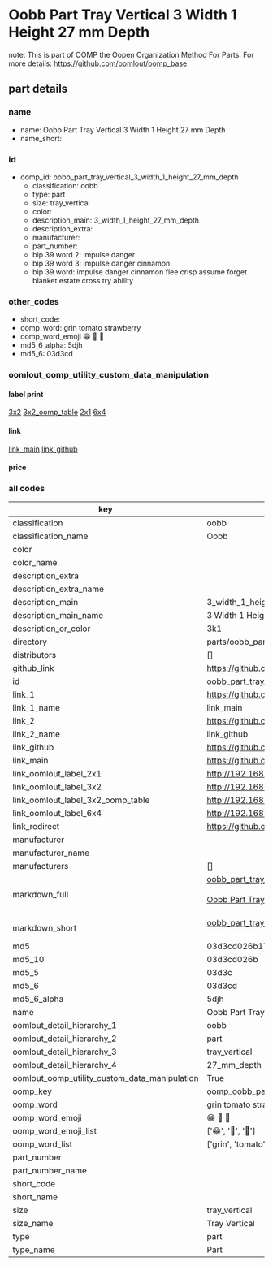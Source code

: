 # Oobb Part Tray Vertical 3 Width 1 Height 27 mm Depth  

note: This is part of OOMP the Oopen Organization Method For Parts. For more details: https://github.com/oomlout/oomp_base

##  part details
  







### name
* name: Oobb Part Tray Vertical 3 Width 1 Height 27 mm Depth
* name_short: 
### id
* oomp_id: oobb_part_tray_vertical_3_width_1_height_27_mm_depth
  * classification: oobb
  * type: part
  * size: tray_vertical
  * color: 
  * description_main: 3_width_1_height_27_mm_depth
  * description_extra: 
  * manufacturer: 
  * part_number: 
  * bip 39 word 2: impulse danger
  * bip 39 word 3: impulse danger cinnamon
  * bip 39 word: impulse danger cinnamon flee crisp assume forget blanket estate cross try ability

### other_codes
* short_code: 
* oomp_word: grin tomato strawberry
* oomp_word_emoji :grin: :tomato: :strawberry:
* md5_6_alpha: 5djh
* md5_6: 03d3cd






### oomlout_oomp_utility_custom_data_manipulation
#### label print
[3x2](http://192.168.1.245:1112/?label=oomp%205djh)
[3x2_oomp_table](http://192.168.1.108:1112/?label=oomp%205djh)
[2x1](http://192.168.1.242:1112/?label=oomp%205djh)
[6x4](http://192.168.1.55:1112/?label=oomp%205djh)    

#### link

[link_main](https://github.com/oomlout/oomlout_oomp_version_1_messy/tree/main/parts/oobb_part_tray_vertical_3_width_1_height_27_mm_depth) [link_github](https://github.com/oomlout/oomlout_oomp_version_1_messy/tree/main/parts/oobb_part_tray_vertical_3_width_1_height_27_mm_depth)                             

#### price







### all codes 
| key | value |  
| --- | --- |  
| classification | oobb |  
| classification_name | Oobb |  
| color |  |  
| color_name |  |  
| description_extra |  |  
| description_extra_name |  |  
| description_main | 3_width_1_height_27_mm_depth |  
| description_main_name | 3 Width 1 Height 27 mm Depth |  
| description_or_color | 3k1 |  
| directory | parts/oobb_part_tray_vertical_3_width_1_height_27_mm_depth |  
| distributors | [] |  
| github_link | https://github.com/oomlout/oomlout_oomp_part_src/tree/main/parts/oobb_part_tray_vertical_3_width_1_height_27_mm_depth |  
| id | oobb_part_tray_vertical_3_width_1_height_27_mm_depth |  
| link_1 | https://github.com/oomlout/oomlout_oomp_version_1_messy/tree/main/parts/oobb_part_tray_vertical_3_width_1_height_27_mm_depth |  
| link_1_name | link_main |  
| link_2 | https://github.com/oomlout/oomlout_oomp_version_1_messy/tree/main/parts/oobb_part_tray_vertical_3_width_1_height_27_mm_depth |  
| link_2_name | link_github |  
| link_github | https://github.com/oomlout/oomlout_oomp_version_1_messy/tree/main/parts/oobb_part_tray_vertical_3_width_1_height_27_mm_depth |  
| link_main | https://github.com/oomlout/oomlout_oomp_version_1_messy/tree/main/parts/oobb_part_tray_vertical_3_width_1_height_27_mm_depth |  
| link_oomlout_label_2x1 | http://192.168.1.242:1112/?label=oomp%205djh |  
| link_oomlout_label_3x2 | http://192.168.1.245:1112/?label=oomp%205djh |  
| link_oomlout_label_3x2_oomp_table | http://192.168.1.108:1112/?label=oomp%205djh |  
| link_oomlout_label_6x4 | http://192.168.1.55:1112/?label=oomp%205djh |  
| link_redirect | https://github.com/oomlout/oomlout_oomp_version_1_messy/tree/main/parts/oobb_part_tray_vertical_3_width_1_height_27_mm_depth |  
| manufacturer |  |  
| manufacturer_name |  |  
| manufacturers | [] |  
| markdown_full | [oobb_part_tray_vertical_3_width_1_height_27_mm_depth](none)<br>[](none)<br>[Oobb Part Tray Vertical 3 Width 1 Height 27 Mm Depth](none)<br><br> |  
| markdown_short | [oobb_part_tray_vertical_3_width_1_height_27_mm_depth](none)<br><br> |  
| md5 | 03d3cd026b174b683799d58c520ddb91 |  
| md5_10 | 03d3cd026b |  
| md5_5 | 03d3c |  
| md5_6 | 03d3cd |  
| md5_6_alpha | 5djh |  
| name | Oobb Part Tray Vertical 3 Width 1 Height 27 mm Depth |  
| oomlout_detail_hierarchy_1 | oobb |  
| oomlout_detail_hierarchy_2 | part |  
| oomlout_detail_hierarchy_3 | tray_vertical |  
| oomlout_detail_hierarchy_4 | 27_mm_depth |  
| oomlout_oomp_utility_custom_data_manipulation | True |  
| oomp_key | oomp_oobb_part_tray_vertical_3_width_1_height_27_mm_depth |  
| oomp_word | grin tomato strawberry |  
| oomp_word_emoji | :grin: :tomato: :strawberry: |  
| oomp_word_emoji_list | [':grin:', ':tomato:', ':strawberry:'] |  
| oomp_word_list | ['grin', 'tomato', 'strawberry'] |  
| part_number |  |  
| part_number_name |  |  
| short_code |  |  
| short_name |  |  
| size | tray_vertical |  
| size_name | Tray Vertical |  
| type | part |  
| type_name | Part |  
